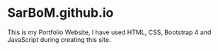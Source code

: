 # SarBoM.github.io
This is my Portfolio Website, I have used HTML, CSS, Bootstrap 4 and JavaScript during creating this site.
